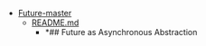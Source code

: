 - <a href = "E:\Node_projects\Node_Way\ArchivTSH_2\ArhivTimur_2\Future-master\cat.Future-master\dir.Future-master.md">Future-master</a>
    - <a href = "E:\Node_projects\Node_Way\ArchivTSH_2\ArhivTimur_2\Future-master\README.md">README.md</a>
        - *## Future as Asynchronous Abstraction
